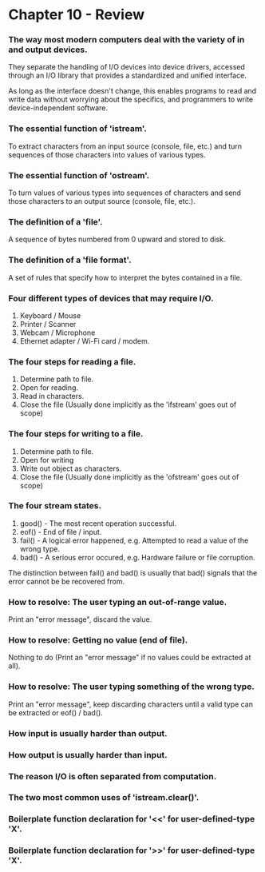 # Chapter 10 - Review

### The way most modern computers deal with the variety of in and output devices.
They separate the handling of I/O devices into device drivers, accessed through an I/O library that provides a standardized and unified interface.

As long as the interface doesn't change, this enables programs to read and write data without worrying about the specifics, and programmers to write device-independent software.

### The essential function of 'istream'.
To extract characters from an input source (console, file, etc.) and turn sequences of those characters into values of various types.

### The essential function of 'ostream'.
To turn values of various types into sequences of characters and send those characters to an output source (console, file, etc.).

### The definition of a 'file'.
A sequence of bytes numbered from 0 upward and stored to disk.

### The definition of a 'file format'.
A set of rules that specify how to interpret the bytes contained in a file.

### Four different types of devices that may require I/O.
1. Keyboard / Mouse
2. Printer / Scanner
3. Webcam / Microphone
4. Ethernet adapter / Wi-Fi card / modem.

### The four steps for reading a file.
1. Determine path to file.
2. Open for reading.
3. Read in characters.
4. Close the file (Usually done implicitly as the 'ifstream' goes out of scope)

### The four steps for writing to a file.
1. Determine path to file.
2. Open for writing
3. Write out object as characters.
4. Close the file (Usually done implicitly as the 'ofstream' goes out of scope)

### The four stream states.
1. good() - The most recent operation successful.
2. eof() - End of file / input.
3. fail() - A logical error happened, e.g. Attempted to read a value of the wrong type.
4. bad() - A serious error occured, e.g. Hardware failure or file corruption.

The distinction between fail() and bad() is usually that bad() signals that the error cannot be be recovered from.

### How to resolve: The user typing an out-of-range value.
Print an "error message", discard the value.

### How to resolve: Getting no value (end of file).
Nothing to do (Print an "error message" if no values could be extracted at all).

### How to resolve: The user typing something of the wrong type.
Print an "error message", keep discarding characters until a valid type can be extracted or eof() / bad().

### How input is usually harder than output.

### How output is usually harder than input.

### The reason I/O is often separated from computation.

### The two most common uses of 'istream.clear()'.

### Boilerplate function declaration for '<<' for user-defined-type 'X'.

### Boilerplate function declaration for '>>' for user-defined-type 'X'.




